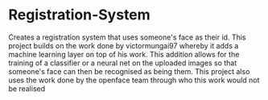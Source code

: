 # Registration-System
Creates a registration system that uses someone's face as their id. 
This project builds on the work done by victormungai97 whereby it adds a machine learning layer on top of his work.
This addition allows for the training of a classifier or a neural net on the uploaded images so that someone's face can then be recognised as being them. 
This project also uses the work done by the openface team through who this work would not be realised
